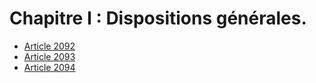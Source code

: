 # Chapitre I : Dispositions générales.

- [Article 2092](article-2092.md)
- [Article 2093](article-2093.md)
- [Article 2094](article-2094.md)
